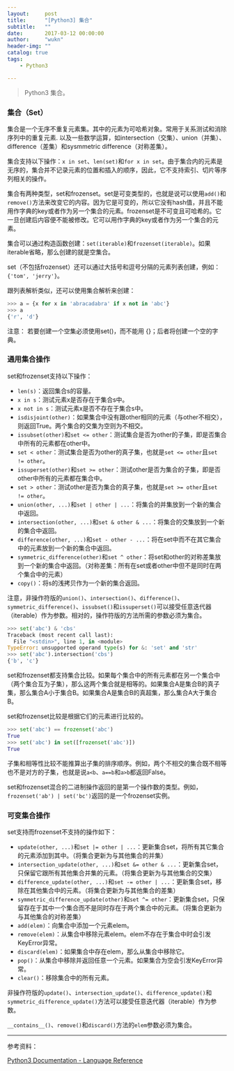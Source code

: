 ```yaml
---
layout:     post
title:      "[Python3] 集合"
subtitle:   ""
date:       2017-03-12 00:00:00
author:     "wukn"
header-img: ""
catalog: true
tags:
    - Python3

---
```


> Python3 集合。

### 集合（Set）

集合是一个无序不重复元素集。其中的元素为可哈希对象。常用于关系测试和消除序列中的重复元素. 以及一些数学运算，如intersection（交集）、union（并集）、difference（差集）和sysmmetric difference（对称差集）。

集合支持以下操作：`x in set`、`len(set)`和`for x in set`。由于集合内的元素是无序的，集合并不记录元素的位置和插入的顺序，因此，它不支持索引、切片等序列相关的操作。

集合有两种类型，set和frozenset。set是可变类型的，也就是说可以使用`add()`和`remove()`方法来改变它的内容。因为它是可变的，所以它没有hash值，并且不能用作字典的key或者作为另一个集合的元素。frozenset是不可变且可哈希的。它一旦创建后内容便不能被修改。它可以用作字典的key或者作为另一个集合的元素。

集合可以通过构造函数创建：`set(iterable)`和`frozenset(iterable)`。如果iterable省略，那么创建的就是空集合。

set（不包括frozenset）还可以通过大括号和逗号分隔的元素列表创建，例如：`{'tom', 'jerry'}`。

跟列表解析类似，还可以使用集合解析来创建：

```python
>>> a = {x for x in 'abracadabra' if x not in 'abc'}
>>> a
{'r', 'd'}
```

注意： 若要创建一个空集必须使用set()，而不能用 {}；后者将创建一个空的字典。

### 通用集合操作

set和frozenset支持以下操作：

* `len(s)`：返回集合s的容量。
* `x in s`：测试元素x是否存在于集合s中。
* `x not in s`：测试元素x是否不存在于集合s中。
* `isdisjoint(other)`：如果集合中没有跟other相同的元素（与other不相交），则返回True。两个集合的交集为空则为不相交。
* `issubset(other)`和`set <= other`：测试集合是否为other的子集，即是否集合中所有的元素都在other中。
* `set < other`：测试集合是否为other的真子集，也就是`set <= other`且`set != other`。
* `issuperset(other)`和`set >= other`：测试other是否为集合的子集，即是否other中所有的元素都在集合中。
* `set > other`：测试other是否为集合的真子集，也就是`set >= other`且`set != other`。
* `union(other, ...)`和`set | other | ...`：将集合的并集放到一个新的集合中返回。
* `intersection(other, ...)`和`set & other & ...`：将集合的交集放到一个新的集合中返回。
* `difference(other, ...)`和`set - other - ...`：将在set中而不在其它集合中的元素放到一个新的集合中返回。
* `symmetric_difference(other)`和`set ^ other`：将set和other的对称差集放到一个新的集合中返回。（对称差集：所有在set或者other中但不是同时在两个集合中的元素）
* `copy()`：将s的浅拷贝作为一个新的集合返回。

注意，非操作符版的`union()`、`intersection()`、`difference()`、`symmetric_difference()`、`issubset()`和`issuperset()`可以接受任意迭代器（iterable）作为参数。相对的，操作符版的方法所需的参数必须为集合。

```python
>>> set('abc') & 'cbs'
Traceback (most recent call last):
  File "<stdin>", line 1, in <module>
TypeError: unsupported operand type(s) for &: 'set' and 'str'
>>> set('abc').intersection('cbs')
{'b', 'c'}
```

set和frozenset都支持集合比较。如果每个集合中的所有元素都在另一个集合中（两个集合互为子集），那么这两个集合就是相等的。如果集合A是集合B的真子集，那么集合A小于集合B。如果集合A是集合B的真超集，那么集合A大于集合B。

set和frozenset比较是根据它们的元素进行比较的。
```python
>>> set('abc') == frozenset('abc')
True
>>> set('abc') in set([frozenset('abc')])
True
```

子集和相等性比较不能推算出子集的排序顺序。例如，两个不相交的集合既不相等也不是对方的子集，也就是说`a<b`、`a==b`和`a>b`都返回False。

set和frozenset混合的二进制操作返回的是第一个操作数的类型。例如，`frozenset('ab') | set('bc')`返回的是一个frozenset实例。

### 可变集合操作

set支持而frozenset不支持的操作如下：
* `update(other, ...)`和`set |= other | ...`：更新集合set，将所有其它集合的元素添加到其中。（将集合更新为与其他集合的并集）
* `intersection_update(other, ...)`和`set &= other & ...`：更新集合set，只保留它跟所有其他集合并集的元素。（将集合更新为与其他集合的交集）
* `difference_update(other, ...)`和`set -= other | ...`：更新集合set，移除在其他集合中的元素。（将集合更新为与其他集合的差集）
* `symmetric_difference_update(other)`和`set ^= other`：更新集合set，只保留存在于其中一个集合而不是同时存在于两个集合中的元素。（将集合更新为与其他集合的对称差集）
* `add(elem)`：向集合中添加一个元素elem。
* `remove(elem)`：从集合中移除元素elem。elem不存在于集合中时会引发KeyError异常。
* `discard(elem)`：如果集合中存在elem，那么从集合中移除它。
* `pop()`：从集合中移除并返回任意一个元素。如果集合为空会引发KeyError异常。
* `clear()`：移除集合中的所有元素。

非操作符版的`update()`、`intersection_update()`、`difference_update()`和`symmetric_difference_update()`方法可以接受任意迭代器（iterable）作为参数。

`__contains__()`、`remove()`和`discard()`方法的`elem`参数必须为集合。


---

参考资料：

[Python3 Documentation - Language Reference](https://docs.python.org/3.5/library/stdtypes.html#set-types-set-frozenset)
